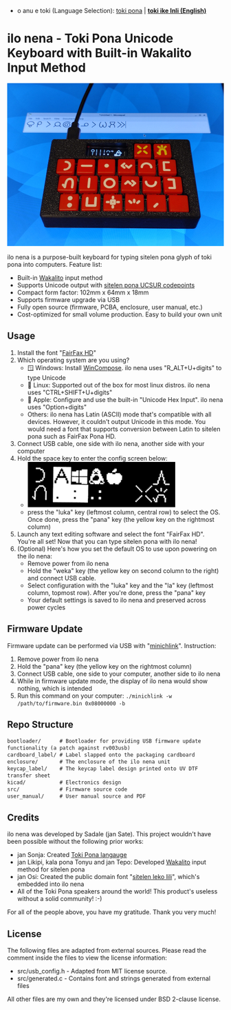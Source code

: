 * o anu e toki (Language Selection): [toki pona](README.MD) | **[toki ike Inli (English)](README-EN.MD)**

# ilo nena - Toki Pona Unicode Keyboard with Built-in Wakalito Input Method

![Image of ilo nena typing sitelen pona to a computer](./docs/sitelen_suli.jpg)

ilo nena is a purpose-built keyboard for typing sitelen pona glyph of toki pona into computers. Feature list:

* Built-in [Wakalito](https://sona.pona.la/wiki/Wakalito) input method
* Supports Unicode output with [sitelen pona UCSUR codepoints](https://www.kreativekorp.com/ucsur/charts/sitelen.html)
* Compact form factor: 102mm x 64mm x 18mm
* Supports firmware upgrade via USB
* Fully open source (firmware, PCBA, enclosure, user manual, etc.)
* Cost-optimized for small volume production. Easy to build your own unit

## Usage

1. Install the font "[FairFax HD](https://www.kreativekorp.com/software/fonts/fairfaxhd/)"
2. Which operating system are you using?
	* 🪟 Windows: Install [WinCompose](https://github.com/ell1010/wincompose). ilo nena uses "R_ALT+U+digits" to type Unicode
	* 🐧 Linux: Supported out of the box for most linux distros. ilo nena uses "CTRL+SHIFT+U+digits"
	* 🍎 Apple: Configure and use the built-in "Unicode Hex Input". ilo nena uses "Option+digits"
	* Others: ilo nena has Latin (ASCII) mode that's compatible with all devices. However, it couldn't output Unicode in this mode. You would need a font that supports conversion between Latin to sitelen pona such as FairFax Pona HD.
3. Connect USB cable, one side with ilo nena, another side with your computer
4. Hold the space key to enter the config screen below:
	* ![Configuration screen](docs/ma_anu.png)
	* press the "luka" key (leftmost column, central row) to select the OS. Once done, press the "pana" key (the yellow key on the rightmost column)
5. Launch any text editing software and select the font "FairFax HD". You're all set! Now that you can type sitelen pona with ilo nena!
6. (Optional) Here's how you set the default OS to use upon powering on the ilo nena:
	* Remove power from ilo nena
	* Hold the "weka" key (the yellow key on second column to the right) and connect USB cable.
	* Select configuration with the "luka" key and the "la" key (leftmost column, topmost row). After you're done, press the "pana" key
	* Your default settings is saved to ilo nena and preserved across power cycles

## Firmware Update

Firmware update can be performed via USB with "[minichlink](https://github.com/cnlohr/ch32fun/tree/master/minichlink)". Instruction:

1. Remove power from ilo nena
2. Hold the "pana" key (the yellow key on the rightmost column)
3. Connect USB cable, one side to your computer, another side to ilo nena
4. While in firmware update mode, the display of ilo nena would show nothing, which is intended
5. Run this command on your computer: `./minichlink -w /path/to/firmware.bin 0x08000000 -b`

## Repo Structure

```
bootloader/      # Bootloader for providing USB firmware update functionality (a patch against rv003usb)
cardboard_label/ # Label slapped onto the packaging cardboard
enclosure/       # The enclosure of the ilo nena unit
keycap_label/    # The keycap label design printed onto UV DTF transfer sheet
kicad/           # Electronics design
src/             # Firmware source code
user_manual/     # User manual source and PDF
```

## Credits

ilo nena was developed by Sadale (jan Sate). This project wouldn't have been possible without the following prior works:

* jan Sonja: Created [Toki Pona langauge](https://en.wikipedia.org/wiki/Toki_Pona)
* jan Likipi, kala pona Tonyu and jan Tepo: Developed [Wakalito](https://sona.pona.la/wiki/Wakalito) input method for sitelen pona
* jan Osi: Created the public domain font "[sitelen leko lili](https://toki.pona.billsmugs.com/lipu-tenpo/2022-05-15-sitelen_pona/)", which's embedded into ilo nena
* All of the Toki Pona speakers around the world! This product's useless without a solid community! :-)

For all of the people above, you have my gratitude. Thank you very much!

## License

The following files are adapted from external sources. Please read the comment inside the files to view the license information:

* src/usb_config.h - Adapted from MIT license source.
* src/generated.c - Contains font and strings generated from external files

All other files are my own and they're licensed under BSD 2-clause license.

